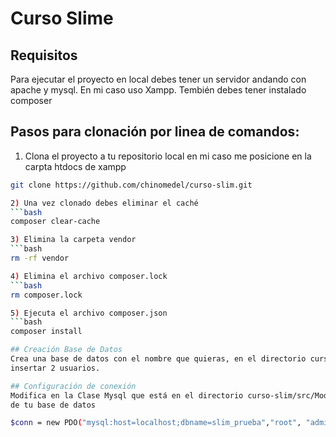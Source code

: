 # Curso Slime

## Requisitos
Para ejecutar el proyecto en local debes tener un servidor andando con apache y mysql. En mi caso uso Xampp.
Tembién debes tener instalado composer


## Pasos para clonación por linea de comandos:

1) Clona el proyecto a tu repositorio local en mi caso me posicione en la carpta htdocs de xampp
```bash
git clone https://github.com/chinomedel/curso-slim.git

2) Una vez clonado debes eliminar el caché
```bash
composer clear-cache

3) Elimina la carpeta vendor
```bash
rm -rf vendor

4) Elimina el archivo composer.lock
```bash
rm composer.lock

5) Ejecuta el archivo composer.json
```bash
composer install

## Creación Base de Datos
Crea una base de datos con el nombre que quieras, en el directorio curso-slim/assets está el archivo para crear la tabla usuarios e
insertar 2 usuarios.

## Configuración de conexión
Modifica en la Clase Mysql que está en el directorio curso-slim/src/Models/MysqlModel la siguiente linea de código con los datos
de tu base de datos

$conn = new PDO("mysql:host=localhost;dbname=slim_prueba","root", "admin");

